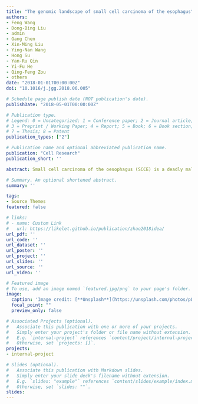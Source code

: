 ```yaml
---
title: "The genomic landscape of small cell carcinoma of the esophagus"
authors:
- Feng Wang
- Dong-Bing Liu
- admin
- Gang Chen
- Xin-Ming Liu
- Ying-Nan Wang
- Hong Su
- Yan-Ru Qin
- Yi-Fu He
- Qing-Feng Zou
- others
date: "2018-01-01T00:00:00Z"
doi: "10.1016/j.jgg.2018.06.005"

# Schedule page publish date (NOT publication's date).
publishDate: "2018-05-01T00:00:00Z"

# Publication type.
# Legend: 0 = Uncategorized; 1 = Conference paper; 2 = Journal article;
# 3 = Preprint / Working Paper; 4 = Report; 5 = Book; 6 = Book section;
# 7 = Thesis; 8 = Patent
publication_types: ["2"]

# Publication name and optional abbreviated publication name.
publication: "Cell Research"
publication_short: ''

abstract: Small cell carcinoma of the oesophagus (SCCE) is a deadly malignancy, while its genetic characteristic remains unknown and treatment is commonly adopted from therapies for its histologically identical counterpart, small cell lung cancer (SCLC). We performed whole-exome sequencing to examine the genetic landscape of 55 patients with SCCE. We identified three novel significantly mutated genes (PDE3A, PTPRM and CBLN2) and mutations in other five well-known tumour-associated genes (TP53, RB1, NOTCH1, FAT1 and FBXW7). Notably, activation of Wnt signaling pathway including DVL3 amplification were ubiquitously observed. Furthermore, comparison analysis revealed that SCCE tumours were more closely related to oesophageal squamous cell carcinoma, other than esophagus adenocarcinoma and SCLC, suggesting that current therapies for SCCE might be inappropriate. Functional characterizations suggested that PDE3A acts as a novel onocogene. Moreover, pathway enrichment analysis revealed that genes involved in cell cycle, p53, Notch and Wnt signaling were frequently altered in SCCE. Our findings provide insights for better understanding of SCCE pathogenesis and better treatment strategies for patients with SCCE.

# Summary. An optional shortened abstract.
summary: ''

tags:
- Source Themes
featured: false

# links:
# - name: Custom Link
#   url: https://likelet.github.io/publication/zhao2018idea/
url_pdf: ''
url_code: ''
url_dataset: ''
url_poster: ''
url_project: ''
url_slides: ''
url_source: ''
url_video: ''

# Featured image
# To use, add an image named `featured.jpg/png` to your page's folder. 
image:
  caption: 'Image credit: [**Unsplash**](https://unsplash.com/photos/pLCdAaMFLTE)'
  focal_point: ""
  preview_only: false

# Associated Projects (optional).
#   Associate this publication with one or more of your projects.
#   Simply enter your project's folder or file name without extension.
#   E.g. `internal-project` references `content/project/internal-project/index.md`.
#   Otherwise, set `projects: []`.
projects:
- internal-project

# Slides (optional).
#   Associate this publication with Markdown slides.
#   Simply enter your slide deck's filename without extension.
#   E.g. `slides: "example"` references `content/slides/example/index.md`.
#   Otherwise, set `slides: ""`.
slides:
---
```

